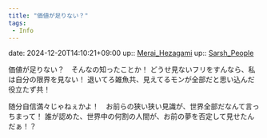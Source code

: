```yaml
---
title: "価値が足りない？"
tags:
 - Info
---
```


date: 2024-12-20T14:10:21+09:00
up:: [Merai_Hezagami](../Bar/Novel/Nacaria/Merai_Hezagami.md)
up:: [Sarsh_People](../Bar/Novel/Nacaria/Sarsh_People.md)

価値が足りない？　そんなの知ったことか！
どうせ見ないフリをすんなら、私は自分の限界を見ない！
退いてろ雑魚共、見えてるモンが全部だと思い込んだ役立たず共！

随分自信満々じゃねぇかよ！　お前らの狭い狭い見識が、世界全部だなんて言っちまって！
誰が認めた、世界中の何割の人間が、お前の夢を否定して見せたんだぁ！？
